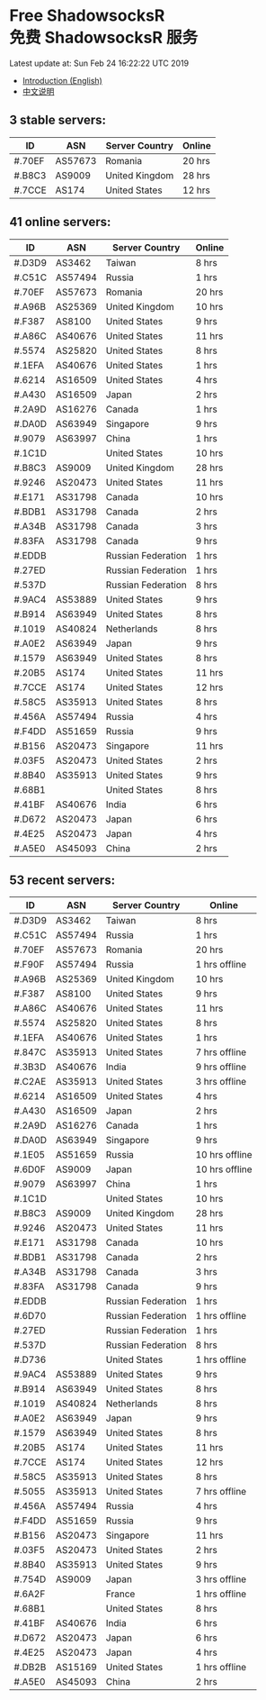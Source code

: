 # Free ShadowsocksR<br>免费 ShadowsocksR 服务

Latest update at: Sun Feb 24 16:22:22 UTC 2019

- [Introduction (English)](https://vision-network.readthedocs.io/en/latest/autossr/autossr.html)
- [中文说明](https://vision-network.readthedocs.io/zh_CN/latest/autossr/autossr.html)


## 3 stable servers:

| ID | ASN | Server Country | Online |
| ------ | ------ | ------ | ------ |
| #.70EF | AS57673 | Romania | 20 hrs |
| #.B8C3 | AS9009 | United Kingdom | 28 hrs |
| #.7CCE | AS174 | United States | 12 hrs |

## 41 online servers:

| ID | ASN | Server Country | Online |
| ------ | ------ | ------ | ------ |
| #.D3D9 | AS3462 | Taiwan | 8 hrs |
| #.C51C | AS57494 | Russia | 1 hrs |
| #.70EF | AS57673 | Romania | 20 hrs |
| #.A96B | AS25369 | United Kingdom | 10 hrs |
| #.F387 | AS8100 | United States | 9 hrs |
| #.A86C | AS40676 | United States | 11 hrs |
| #.5574 | AS25820 | United States | 8 hrs |
| #.1EFA | AS40676 | United States | 1 hrs |
| #.6214 | AS16509 | United States | 4 hrs |
| #.A430 | AS16509 | Japan | 2 hrs |
| #.2A9D | AS16276 | Canada | 1 hrs |
| #.DA0D | AS63949 | Singapore | 9 hrs |
| #.9079 | AS63997 | China | 1 hrs |
| #.1C1D |  | United States | 10 hrs |
| #.B8C3 | AS9009 | United Kingdom | 28 hrs |
| #.9246 | AS20473 | United States | 11 hrs |
| #.E171 | AS31798 | Canada | 10 hrs |
| #.BDB1 | AS31798 | Canada | 2 hrs |
| #.A34B | AS31798 | Canada | 3 hrs |
| #.83FA | AS31798 | Canada | 9 hrs |
| #.EDDB |  | Russian Federation | 1 hrs |
| #.27ED |  | Russian Federation | 1 hrs |
| #.537D |  | Russian Federation | 8 hrs |
| #.9AC4 | AS53889 | United States | 9 hrs |
| #.B914 | AS63949 | United States | 8 hrs |
| #.1019 | AS40824 | Netherlands | 8 hrs |
| #.A0E2 | AS63949 | Japan | 9 hrs |
| #.1579 | AS63949 | United States | 8 hrs |
| #.20B5 | AS174 | United States | 11 hrs |
| #.7CCE | AS174 | United States | 12 hrs |
| #.58C5 | AS35913 | United States | 8 hrs |
| #.456A | AS57494 | Russia | 4 hrs |
| #.F4DD | AS51659 | Russia | 9 hrs |
| #.B156 | AS20473 | Singapore | 11 hrs |
| #.03F5 | AS20473 | United States | 2 hrs |
| #.8B40 | AS35913 | United States | 9 hrs |
| #.68B1 |  | United States | 8 hrs |
| #.41BF | AS40676 | India | 6 hrs |
| #.D672 | AS20473 | Japan | 6 hrs |
| #.4E25 | AS20473 | Japan | 4 hrs |
| #.A5E0 | AS45093 | China | 2 hrs |

## 53 recent servers:

| ID | ASN | Server Country | Online |
| ------ | ------ | ------ | ------ |
| #.D3D9 | AS3462 | Taiwan | 8 hrs |
| #.C51C | AS57494 | Russia | 1 hrs |
| #.70EF | AS57673 | Romania | 20 hrs |
| #.F90F | AS57494 | Russia | 1 hrs offline |
| #.A96B | AS25369 | United Kingdom | 10 hrs |
| #.F387 | AS8100 | United States | 9 hrs |
| #.A86C | AS40676 | United States | 11 hrs |
| #.5574 | AS25820 | United States | 8 hrs |
| #.1EFA | AS40676 | United States | 1 hrs |
| #.847C | AS35913 | United States | 7 hrs offline |
| #.3B3D | AS40676 | India | 9 hrs offline |
| #.C2AE | AS35913 | United States | 3 hrs offline |
| #.6214 | AS16509 | United States | 4 hrs |
| #.A430 | AS16509 | Japan | 2 hrs |
| #.2A9D | AS16276 | Canada | 1 hrs |
| #.DA0D | AS63949 | Singapore | 9 hrs |
| #.1E05 | AS51659 | Russia | 10 hrs offline |
| #.6D0F | AS9009 | Japan | 10 hrs offline |
| #.9079 | AS63997 | China | 1 hrs |
| #.1C1D |  | United States | 10 hrs |
| #.B8C3 | AS9009 | United Kingdom | 28 hrs |
| #.9246 | AS20473 | United States | 11 hrs |
| #.E171 | AS31798 | Canada | 10 hrs |
| #.BDB1 | AS31798 | Canada | 2 hrs |
| #.A34B | AS31798 | Canada | 3 hrs |
| #.83FA | AS31798 | Canada | 9 hrs |
| #.EDDB |  | Russian Federation | 1 hrs |
| #.6D70 |  | Russian Federation | 1 hrs offline |
| #.27ED |  | Russian Federation | 1 hrs |
| #.537D |  | Russian Federation | 8 hrs |
| #.D736 |  | United States | 1 hrs offline |
| #.9AC4 | AS53889 | United States | 9 hrs |
| #.B914 | AS63949 | United States | 8 hrs |
| #.1019 | AS40824 | Netherlands | 8 hrs |
| #.A0E2 | AS63949 | Japan | 9 hrs |
| #.1579 | AS63949 | United States | 8 hrs |
| #.20B5 | AS174 | United States | 11 hrs |
| #.7CCE | AS174 | United States | 12 hrs |
| #.58C5 | AS35913 | United States | 8 hrs |
| #.5055 | AS35913 | United States | 7 hrs offline |
| #.456A | AS57494 | Russia | 4 hrs |
| #.F4DD | AS51659 | Russia | 9 hrs |
| #.B156 | AS20473 | Singapore | 11 hrs |
| #.03F5 | AS20473 | United States | 2 hrs |
| #.8B40 | AS35913 | United States | 9 hrs |
| #.754D | AS9009 | Japan | 3 hrs offline |
| #.6A2F |  | France | 1 hrs offline |
| #.68B1 |  | United States | 8 hrs |
| #.41BF | AS40676 | India | 6 hrs |
| #.D672 | AS20473 | Japan | 6 hrs |
| #.4E25 | AS20473 | Japan | 4 hrs |
| #.DB2B | AS15169 | United States | 1 hrs offline |
| #.A5E0 | AS45093 | China | 2 hrs |


